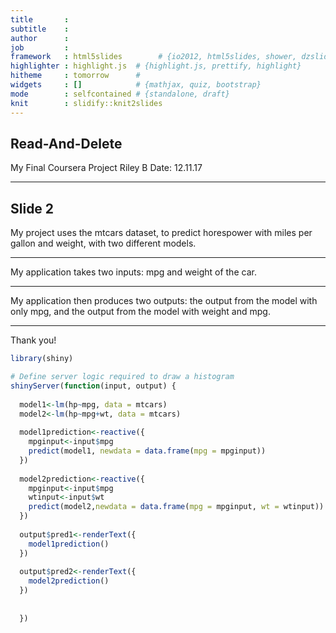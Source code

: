 ```yaml
---
title       : 
subtitle    : 
author      : 
job         : 
framework   : html5slides        # {io2012, html5slides, shower, dzslides, ...}
highlighter : highlight.js  # {highlight.js, prettify, highlight}
hitheme     : tomorrow      # 
widgets     : []            # {mathjax, quiz, bootstrap}
mode        : selfcontained # {standalone, draft}
knit        : slidify::knit2slides
---
```


## Read-And-Delete

My Final Coursera Project
Riley B
Date: 12.11.17

--- 

## Slide 2

My project uses the mtcars dataset, to predict horespower with miles per gallon and weight, with two different models.

---

My application takes two inputs: mpg and weight of the car.  

---

My application then produces two outputs: the output from the model with only mpg, and the output from the model with weight and mpg.  

---

Thank you! 

```r
library(shiny)

# Define server logic required to draw a histogram
shinyServer(function(input, output) {
  
  model1<-lm(hp~mpg, data = mtcars)
  model2<-lm(hp~mpg+wt, data = mtcars)
  
  model1prediction<-reactive({
    mpginput<-input$mpg
    predict(model1, newdata = data.frame(mpg = mpginput))
  })
   
  model2prediction<-reactive({
    mpginput<-input$mpg
    wtinput<-input$wt
    predict(model2,newdata = data.frame(mpg = mpginput, wt = wtinput))
  })
  
  output$pred1<-renderText({
    model1prediction()
  })
  
  output$pred2<-renderText({
    model2prediction()
  })
  
    
  })
```




